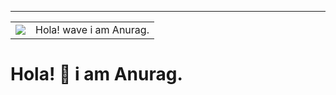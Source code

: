 ***
<table style="width:100%;border:0px;">
<tr>
<td>
<img src="https://itisianurag.github.io/../../assets/img/hello-cat.gif">
</td>
<td>
Hola! wave i am Anurag.
</td>
</tr>
</table>


# Hola! 👋 i am  Anurag. 
<br>
<!--
**itisianurag/itisianurag** is a ✨ _special_ ✨ repository because its `README.md` (this file) appears on your GitHub profile.

Here are some ideas to get you started:

- 🔭 I’m currently working on ...
- 🌱 I’m currently learning ...
- 👯 I’m looking to collaborate on ...
- 🤔 I’m looking for help with ...
- 💬 Ask me about ...
- 📫 How to reach me: ...
- 😄 Pronouns: ...
- ⚡ Fun fact: ...
-->
